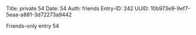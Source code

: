 Title: private 54
Date: 54
Auth: friends
Entry-ID: 242
UUID: 10b973e9-9ef7-5eaa-a881-3d72273a9442

Friends-only entry 54
